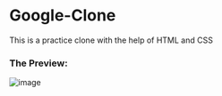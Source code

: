 # Google-Clone
This is a practice clone with the help of HTML and CSS

### The Preview:

![image](https://user-images.githubusercontent.com/110692684/210856763-02a9174a-3c38-4ce1-94fc-6c20a420fb63.png)
